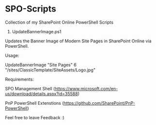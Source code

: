 # SPO-Scripts

Collection of my SharePoint Online PowerShell Scripts

1) UpdateBannerImage.ps1

Updates the Banner Image of Modern Site Pages in SharePoint Online via PowerShell.

Usage: 

UpdateBannerImage "Site Pages" 6 "/sites/ClassicTemplate/SiteAssets/Logo.jpg"

Requirements:

SPO Management Shell (https://www.microsoft.com/en-us/download/details.aspx?id=35588)

PnP PowerShell Extenstions (https://github.com/SharePoint/PnP-PowerShell)




Feel free to leave Feedback :)
